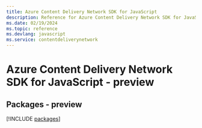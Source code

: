 ```yaml
---
title: Azure Content Delivery Network SDK for JavaScript
description: Reference for Azure Content Delivery Network SDK for JavaScript
ms.date: 02/19/2024
ms.topic: reference
ms.devlang: javascript
ms.service: contentdeliverynetwork
---
```

# Azure Content Delivery Network SDK for JavaScript - preview
## Packages - preview
[!INCLUDE [packages](content-delivery-network-index.md)]